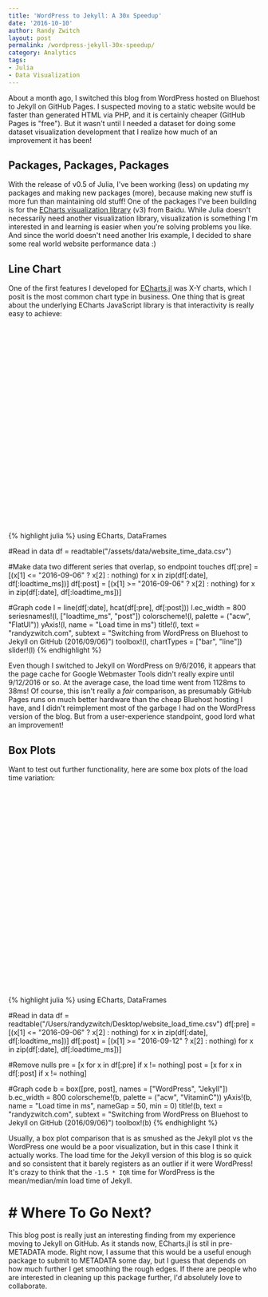 ```yaml
---
title: 'WordPress to Jekyll: A 30x Speedup'
date: '2016-10-10'
author: Randy Zwitch
layout: post
permalink: /wordpress-jekyll-30x-speedup/
category: Analytics
tags:
- Julia
- Data Visualization
---
```


About a month ago, I switched this blog from WordPress hosted on Bluehost to Jekyll on GitHub Pages. I suspected moving to a static website would be faster than generated HTML via PHP, and it is certainly cheaper (GitHub Pages is "free"). But it wasn't until I needed a dataset for doing some dataset visualization development that I realize how much of an improvement it has been!

## Packages, Packages, Packages

With the release of v0.5 of Julia, I've been working (less) on updating my packages and making new packages (more), because making new stuff is more fun than maintaining old stuff! One of the packages I've been building is for the [ECharts visualization library](http://echarts.baidu.com/) (v3) from Baidu. While Julia doesn't necessarily need another visualization library, visualization is something I'm interested in and learning is easier when you're solving problems you like. And since the world doesn't need another Iris example, I decided to share some real world website performance data :)

## Line Chart

One of the first features I developed for [ECharts.jl](https://github.com/randyzwitch/ECharts.jl) was X-Y charts, which I posit is the most common chart type in business. One thing that is great about the underlying ECharts JavaScript library is that interactivity is really easy to achieve:

<div id="linep" style="height:400px;width:800px;"></div>
<script type="text/javascript">
    // Initialize after dom ready
    var myChart = echarts.init(document.getElementById("linep"));

    // Load data into the ECharts instance
    myChart.setOption({"xAxis":[{"scale":false,"gridIndex":0,"splitNumber":5,"minInterval":0,"silent":true,"data":["2016-06-20","2016-06-21","2016-06-22","2016-06-23","2016-06-24","2016-06-25","2016-06-26","2016-06-27","2016-06-28","2016-06-29","2016-06-30","2016-07-01","2016-07-02","2016-07-03","2016-07-04","2016-07-05","2016-07-06","2016-07-07","2016-07-08","2016-07-09","2016-07-10","2016-07-11","2016-07-12","2016-07-13","2016-07-14","2016-07-15","2016-07-16","2016-07-17","2016-07-18","2016-07-19","2016-07-20","2016-07-21","2016-07-22","2016-07-23","2016-07-24","2016-07-25","2016-07-26","2016-07-27","2016-07-28","2016-07-29","2016-07-30","2016-07-31","2016-08-01","2016-08-02","2016-08-03","2016-08-04","2016-08-05","2016-08-06","2016-08-07","2016-08-08","2016-08-09","2016-08-10","2016-08-11","2016-08-12","2016-08-13","2016-08-14","2016-08-15","2016-08-16","2016-08-17","2016-08-18","2016-08-19","2016-08-20","2016-08-21","2016-08-22","2016-08-23","2016-08-24","2016-08-25","2016-08-26","2016-08-27","2016-08-28","2016-08-29","2016-08-30","2016-08-31","2016-09-01","2016-09-02","2016-09-03","2016-09-04","2016-09-05","2016-09-06","2016-09-07","2016-09-08","2016-09-09","2016-09-10","2016-09-11","2016-09-12","2016-09-13","2016-09-14","2016-09-15","2016-09-16","2016-09-17","2016-09-18","2016-09-19","2016-09-20","2016-09-21","2016-09-22","2016-09-23","2016-09-24","2016-09-25","2016-09-26","2016-09-27","2016-09-28","2016-09-29","2016-09-30","2016-10-01","2016-10-02","2016-10-03","2016-10-04","2016-10-05","2016-10-06","2016-10-07"],"inverse":false,"type":"category","nameLocation":"middle","nameGap":30}],"yAxis":[{"scale":false,"gridIndex":0,"name":"Load time in ms","splitNumber":5,"minInterval":0,"silent":true,"inverse":false,"type":"value","nameLocation":"middle","nameGap":50}],"toolbox":{"feature":{"dataView":{"show":true,"title":"Data View","lang":["Data View","Cancel","Refresh"]},"restore":{"show":true,"title":"Restore"},"saveAsImage":{"show":true,"title":"Save As PNG"},"magicType":{"show":true,"title":{"line":"Line","bar":"Bar","tiled":"Tiled","chord":"Chord","stack":"Stack","pie":"Pie","force":"Force","funnel":"Funnel"},"type":["bar","line"]}},"itemSize":15,"orient":"vertical","height":"auto","zlevel":0,"z":2,"itemGap":20,"right":"auto","top":"center","width":"auto","show":true,"showTitle":true},"ec_width":800,"ec_height":400,"ec_charttype":"xy plot","color":["#2C3E50","#E74C3C","#ECF0F1","#3498DB","#2980B9"],"title":[{"left":"left","borderColor":"transparent","bottom":"auto","padding":5,"zlevel":0,"borderWidth":1,"target":"blank","z":2,"itemGap":5,"shadowOffsetY":0,"shadowOffsetX":0,"right":"auto","subtext":"Switching from WordPress on Bluehost to Jekyll on GitHub (2016/09/06)","top":"auto","subtarget":"blank","show":true,"text":"randyzwitch.com"}],"dataZoom":[{"show":true}],"series":[{"name":"loadtime_ms","data":[1282,1728,1047,1111,1027,643,757,1049,1201,1265,1617,1145,614,673,1023,1323,1117,1048,904,647,830,761,759,607,1141,1022,864,743,866,1328,1147,973,1178,1093,927,998,1195,1167,1023,1329,1051,929,1037,897,1197,1179,1402,1018,605,2261,2059,2383,2402,1385,2068,2290,2627,1862,2494,2753,1556,898,926,1158,1253,1403,655,497,544,526,503,575,545,628,467,518,568,513,386,null,null,null,null,null,null,null,null,null,null,null,null,null,null,null,null,null,null,null,null,null,null,null,null,null,null,null,null,null,null,null],"smooth":false,"minSize":"0%","type":"line","maxSize":"100%"},{"name":"post","data":[null,null,null,null,null,null,null,null,null,null,null,null,null,null,null,null,null,null,null,null,null,null,null,null,null,null,null,null,null,null,null,null,null,null,null,null,null,null,null,null,null,null,null,null,null,null,null,null,null,null,null,null,null,null,null,null,null,null,null,null,null,null,null,null,null,null,null,null,null,null,null,null,null,null,null,null,null,null,386,629,533,453,279,193,83,45,40,46,44,29,34,46,36,29,32,40,35,32,47,43,36,38,36,26,35,35,35,32,40,33],"smooth":false,"minSize":"0%","type":"line","maxSize":"100%"}]});
</script>

{% highlight julia %}
using ECharts, DataFrames

#Read in data
df = readtable("/assets/data/website_time_data.csv")

#Make data two different series that overlap, so endpoint touches
df[:pre] = [(x[1] <= "2016-09-06" ? x[2] : nothing) for x in zip(df[:date], df[:loadtime_ms])]
df[:post] = [(x[1] >= "2016-09-06" ? x[2] : nothing) for x in zip(df[:date], df[:loadtime_ms])]

#Graph code
l = line(df[:date], hcat(df[:pre], df[:post]))
l.ec_width = 800
seriesnames!(l, ["loadtime_ms", "post"])
colorscheme!(l, palette = ("acw", "FlatUI"))
yAxis!(l, name = "Load time in ms")
title!(l, text = "randyzwitch.com",
          subtext = "Switching from WordPress on Bluehost to Jekyll on GitHub (2016/09/06)")
toolbox!(l, chartTypes = ["bar", "line"])
slider!(l)
{% endhighlight %}

Even though I switched to Jekyll on WordPress on 9/6/2016, it appears that the page cache for Google Webmaster Tools didn't really expire until 9/12/2016 or so. At the average case, the load time went from 1128ms to 38ms! Of course, this isn't really a _fair_ comparison, as presumably GitHub Pages runs on much better hardware than the cheap Bluehost hosting I have, and I didn't reimplement most of the garbage I had on the WordPress version of the blog. But from a user-experience standpoint, good lord what an improvement!

## Box Plots

Want to test out further functionality, here are some box plots of the load time variation:

<div id="boxp" style="height:400px;width:800px;"></div>
<script type="text/javascript">
    // Initialize after dom ready
    var myChartp = echarts.init(document.getElementById("boxp"));

    // Load data into the ECharts instance
    myChartp.setOption({"xAxis":[{"splitNumber":5,"boundaryGap":true,"data":["WordPress","Jekyll"],"scale":false,"gridIndex":0,"minInterval":0,"inverse":false,"nameLocation":"middle","nameGap":30,"silent":true,"type":"category"}],"yAxis":[{"splitNumber":5,"scale":false,"gridIndex":0,"name":"Load time in ms","minInterval":0,"min":0,"inverse":false,"nameLocation":"middle","nameGap":50,"silent":true,"type":"value"}],"toolbox":{"feature":{"dataView":{"show":true,"title":"Data View","lang":["Data View","Cancel","Refresh"]},"restore":{"show":true,"title":"Restore"},"saveAsImage":{"show":true,"title":"Save As PNG"}},"itemSize":15,"orient":"vertical","height":"auto","zlevel":0,"z":2,"itemGap":20,"right":"auto","top":"center","width":"auto","show":true,"showTitle":true},"ec_width":800,"ec_height":400,"ec_charttype":"box","color":["#004358","#1F8A70","#BEDB39","#FFE11A","#FD7400"],"title":[{"left":"left","borderColor":"transparent","bottom":"auto","padding":5,"zlevel":0,"borderWidth":1,"target":"blank","z":2,"itemGap":5,"shadowOffsetY":0,"shadowOffsetX":0,"right":"auto","subtext":"Switching from WordPress on Bluehost to Jekyll on GitHub (2016/09/06)","top":"auto","subtarget":"blank","show":true,"text":"randyzwitch.com"}],"series":[{"name":"boxplot","data":[[-35.25,750.0,1037.0,1273.5,2058.75],[19.75,33.25,36.0,42.25,55.75]],"smooth":false,"minSize":"0%","type":"boxplot","maxSize":"100%"},{"name":"outliers","data":[["WordPress",2261.0],["WordPress",2059.0],["WordPress",2383.0],["WordPress",2402.0],["WordPress",2068.0],["WordPress",2290.0],["WordPress",2627.0],["WordPress",2494.0],["WordPress",2753.0],["Jekyll",83.0]],"smooth":false,"minSize":"0%","type":"scatter","maxSize":"100%"}]}
);
</script>

{% highlight julia %}
using ECharts, DataFrames

#Read in data
df = readtable("/Users/randyzwitch/Desktop/website_load_time.csv")
df[:pre] = [(x[1] <= "2016-09-06" ? x[2] : nothing) for x in zip(df[:date], df[:loadtime_ms])]
df[:post] = [(x[1] >= "2016-09-12" ? x[2] : nothing) for x in zip(df[:date], df[:loadtime_ms])]

#Remove nulls
pre = [x for x in df[:pre] if x != nothing]
post = [x for x in df[:post] if x != nothing]

#Graph code
b = box([pre, post], names = ["WordPress", "Jekyll"])
b.ec_width = 800
colorscheme!(b, palette = ("acw", "VitaminC"))
yAxis!(b, name = "Load time in ms", nameGap = 50, min = 0)
title!(b, text = "randyzwitch.com",
           subtext = "Switching from WordPress on Bluehost to Jekyll on GitHub (2016/09/06)")
toolbox!(b)
{% endhighlight %}

Usually, a box plot comparison that is as smushed as the Jekyll plot vs the WordPress one would be a poor visualization, but in this case I think it actually works. The load time for the Jekyll version of this blog is so quick and so consistent that it barely registers as an outlier if it were WordPress! It's crazy to think that the `-1.5 * IQR` time for WordPress is the mean/median/min load time of Jekyll.

# # Where To Go Next?
This blog post is really just an interesting finding from my experience moving to Jekyll on GitHub. As it stands now, ECharts.jl is stil in pre-METADATA mode. Right now, I assume that this would be a useful enough package to submit to METADATA some day, but I guess that depends on how much further I get smoothing the rough edges. If there are people who are interested in cleaning up this package further, I'd absolutely love to collaborate.
